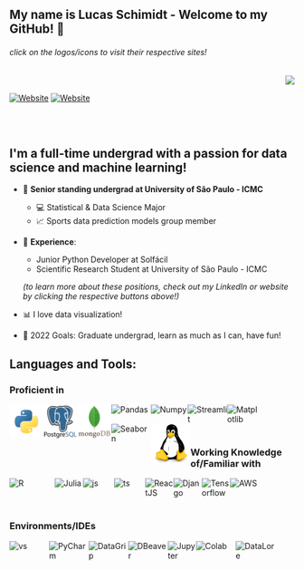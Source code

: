 ## My name is Lucas Schimidt - Welcome to my GitHub! 👋

###### *click on the logos/icons to visit their respective sites!*

<img align="right" src="https://github-readme-stats.vercel.app/api/top-langs/?username=lschimidtc" />

<br>

[![Website](https://img.shields.io/badge/My_Website_Portfolio-9cf?style=for-the-badge)](https://lucasschimidtc.github.io/)
[![Website](https://img.shields.io/badge/linkedin-%230077B5.svg?&style=for-the-badge&logo=linkedin&logoColor=white)](https://www.linkedin.com/in/lucasschimidtc/)

<br>
<br>

## I'm a full-time undergrad with a passion for data science and machine learning!

- 📍 **Senior standing undergrad at University of São Paulo - ICMC** 
  - 💻 Statistical & Data Science Major
  - 📈 Sports data prediction models group member

- 🧪 **Experience**:
  - Junior Python Developer at Solfácil
  - Scientific Research Student at University of São Paulo - ICMC

  *(to learn more about these positions, check out my LinkedIn or website by clicking the respective buttons above!)*

- 📊 I love data visualization!
- 🥅 2022 Goals: Graduate undergrad, learn as much as I can, have fun!

## Languages and Tools:

### **Proficient in**

<a href="https://www.python.org/">
<img align="left" alt="Python" width="60px" src="https://raw.githubusercontent.com/github/explore/80688e429a7d4ef2fca1e82350fe8e3517d3494d/topics/python/python.png" />
<a/>

<img align="left" alt="PostgreSQL" width="60px" src="https://raw.githubusercontent.com/devicons/devicon/master/icons/postgresql/postgresql-original-wordmark.svg" />

<img align="left" alt="MongoDB" width="60px" src="https://raw.githubusercontent.com/devicons/devicon/master/icons/mongodb/mongodb-original-wordmark.svg" />

<img align="left" alt="Pandas" width="70px" src="https://numfocus.org/wp-content/uploads/2016/07/pandas-logo-300.png" />

<img align="left" alt="Numpy" width="65px" src="https://user-images.githubusercontent.com/50221806/86498201-a8bd8680-bd39-11ea-9d08-66b610a8dc01.png" />

<img align="left" alt="Streamlit" width="70px" src="https://assets.website-files.com/5dc3b47ddc6c0c2a1af74ad0/5e181828ba9f9e92b6ebc6e7_RGB_Logomark_Color_Light_Bg.png" />

<img align="left" alt="Matplotlib" width="55px" src="https://upload.wikimedia.org/wikipedia/commons/thumb/0/01/Created_with_Matplotlib-logo.svg/1024px-Created_with_Matplotlib-logo.svg.png" />

<img align="left" alt="Seaborn" width="70px" src="https://external-content.duckduckgo.com/iu/?u=https%3A%2F%2Fuser-images.githubusercontent.com%2F315810%2F92254613-279c8000-ee9f-11ea-9b73-5622a7d95f3f.png&f=1&nofb=1" />

<img align="left" alt="Linux" width="70px" src="https://raw.githubusercontent.com/devicons/devicon/master/icons/linux/linux-original.svg" />

<br>
<br>
<br>

### **Working Knowledge of/Familiar with**

<img align="left" alt="R" width="80px" src="https://external-content.duckduckgo.com/iu/?u=https%3A%2F%2Fi.pinimg.com%2Foriginals%2Fef%2F1f%2F99%2Fef1f99172b45de57dca224308f721c6e.png&f=1&nofb=1" />

<img align="left" alt="Julia" width="50px" src="https://avatars.githubusercontent.com/u/743164?s=200&v=4" />

<img align="left" alt="js" width="55px" src="https://cdn.icon-icons.com/icons2/2108/PNG/512/javascript_icon_130900.png" />

<img align="left" alt="ts" width="55px" src="https://cdn.icon-icons.com/icons2/2415/PNG/512/typescript_original_logo_icon_146317.png" />

<img align="left" alt="ReactJS" width="50px" src="https://upload.wikimedia.org/wikipedia/commons/thumb/a/a7/React-icon.svg/512px-React-icon.svg.png" />

<img align="left" alt="Django" width="50px" src="https://avatars.githubusercontent.com/u/27804?s=200&v=4" />

<img align="left" alt="Tensorflow" width="50px" src="https://avatars.githubusercontent.com/u/15658638?s=200&v=4" />

<img align="left" alt="AWS" width="50px" src="https://avatars.githubusercontent.com/u/2232217?s=200&v=4" />

<br>
<br>
<br>

### **Environments/IDEs**

<img align="left" alt="vs" width="70px" src="https://upload.wikimedia.org/wikipedia/commons/thumb/9/9a/Visual_Studio_Code_1.35_icon.svg/512px-Visual_Studio_Code_1.35_icon.svg.png?20210804221519" />

<img align="left" alt="PyCharm" width="70px" src="https://upload.wikimedia.org/wikipedia/commons/thumb/1/1d/PyCharm_Icon.svg/512px-PyCharm_Icon.svg.png?20200803065702" />

<img align="left" alt="DataGrip" width="70px" src="https://upload.wikimedia.org/wikipedia/commons/thumb/c/c9/DataGrip.svg/70px-DataGrip.svg.png?20180410164735" />

<img align="left" alt="DBeaver" width="70px" src="https://dbeaver.com/img/dbeaver-head.png" />

<img align="left" alt="Jupyter" width="50px" src="https://upload.wikimedia.org/wikipedia/commons/thumb/3/38/Jupyter_logo.svg/1200px-Jupyter_logo.svg.png" />

<img align="left" alt="Colab" width="70px" src="https://colab.research.google.com/img/colab_favicon_256px.png" />

<img align="left" alt="DataLore" width="70px" src="https://gdm-catalog-fmapi-prod.imgix.net/ProductLogo/80799f4b-03de-470c-9888-25f548b51a0b.png?auto=format&size=150" />

[linkedin]: https://www.linkedin.com/in/lucasschimidtc/
[python]: https://www.python.org/
[postgresql]: https://www.postgresql.org/
[mongodb]: https://www.mongodb.com/
[pandas]: https://pandas.pydata.org/
[numpy]: https://numpy.org/
[streamlit]: https://www.streamlit.io/
[matplotlib]: https://matplotlib.org/
[seaborn]: https://seaborn.pydata.org/
[linux]: https://www.lpi.org/

[R]: https://www.r-project.org/
[julia]: https://julialang.org/
[js]: https://www.javascript.com/
[ts]: https://www.typescriptlang.org/
[django]: https://www.djangoproject.com/
[tensorflow]: https://www.tensorflow.org/
[aws]: https://aws.amazon.com/pt/

[vs]: https://code.visualstudio.com/
[pycharm]: https://www.jetbrains.com/pt-br/pycharm/download/#section=linux
[datagrip]: https://www.jetbrains.com/pt-br/datagrip/
[dbeaver]: https://dbeaver.io/download/
[jupyter]: https://jupyter.org/
[colab]: https://colab.research.google.com/notebooks/intro.ipynb
[datalore]: https://datalore.jetbrains.com/

